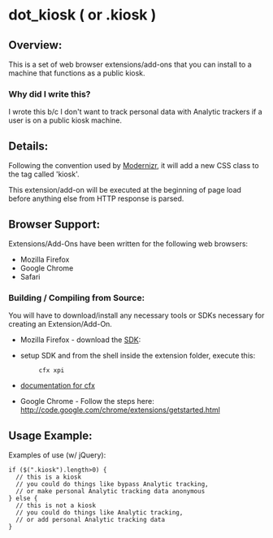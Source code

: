 # dot_kiosk ( or .kiosk )

## Overview:
This is a set of web browser extensions/add-ons that you can install to a machine that functions as a public kiosk.

### Why did I write this?
I wrote this b/c I don't want to track personal data with Analytic trackers if a user is on a public kiosk machine.

## Details:
Following the convention used by [Modernizr](http://www.modernizr.com/), it will add a new CSS class to the <html> tag called 'kiosk'.

This extension/add-on will be executed at the beginning of page load before anything else from HTTP response is parsed.

## Browser Support:
Extensions/Add-Ons have been written for the following web browsers:

* Mozilla Firefox
* Google Chrome
* Safari

### Building / Compiling from Source:
You will have to download/install any necessary tools or SDKs necessary for creating an Extension/Add-On.

* Mozilla Firefox - download the [SDK](https://ftp.mozilla.org/pub/mozilla.org/labs/jetpack/jetpack-sdk-latest.zip): 
 * setup SDK and from the shell inside the extension folder, execute this:
   
            cfx xpi

 * [documentation for cfx](https://addons.mozilla.org/en-US/developers/docs/sdk/1.4/dev-guide/addon-development/cfx-tool.html)
* Google Chrome - Follow the steps here: http://code.google.com/chrome/extensions/getstarted.html

## Usage Example:
Examples of use (w/ jQuery):

    if ($(".kiosk").length>0) {
      // this is a kiosk
      // you could do things like bypass Analytic tracking, 
      // or make personal Analytic tracking data anonymous
    } else {
      // this is not a kiosk
      // you could do things like Analytic tracking,
      // or add personal Analytic tracking data
    }
